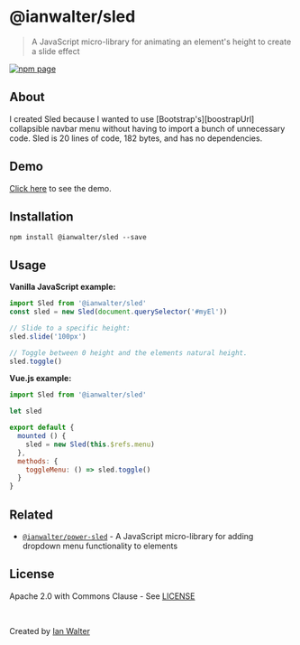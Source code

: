 # @ianwalter/sled
> A JavaScript micro-library for animating an element's height to create
> a slide effect

[![npm page][npmImage]][npmUrl]

## About

I created Sled because I wanted to use [Bootstrap's][boostrapUrl]
collapsible navbar menu without having to import a bunch of unnecessary code.
Sled is 20 lines of code, 182 bytes, and has no dependencies.

## Demo

[Click here][demoUrl] to see the demo.

## Installation

```console
npm install @ianwalter/sled --save
```

## Usage

**Vanilla JavaScript example:**

```js
import Sled from '@ianwalter/sled'
const sled = new Sled(document.querySelector('#myEl'))

// Slide to a specific height:
sled.slide('100px')

// Toggle between 0 height and the elements natural height.
sled.toggle()
```

**Vue.js example:**

```js
import Sled from '@ianwalter/sled'

let sled

export default {
  mounted () {
    sled = new Sled(this.$refs.menu)
  },
  methods: {
    toggleMenu: () => sled.toggle()
  }
}
```

## Related

* [`@ianwalter/power-sled`][powerSledUrl] - A JavaScript micro-library for
adding dropdown menu functionality to elements

## License

Apache 2.0 with Commons Clause - See [LICENSE][licenseUrl]

&nbsp;

Created by [Ian Walter](https://iankwalter.com)

[bootstrapUrl]: https://getbootstrap.com
[demoUrl]: https://sled.iankwalter.com
[npmImage]: https://img.shields.io/npm/v/@ianwalter/sled.svg
[npmUrl]: https://www.npmjs.com/package/@ianwalter/sled
[powerSledUrl]: https://github.com/ianwalter/power-sled
[licenseUrl]: https://github.com/ianwalter/sled/blob/master/LICENSE


